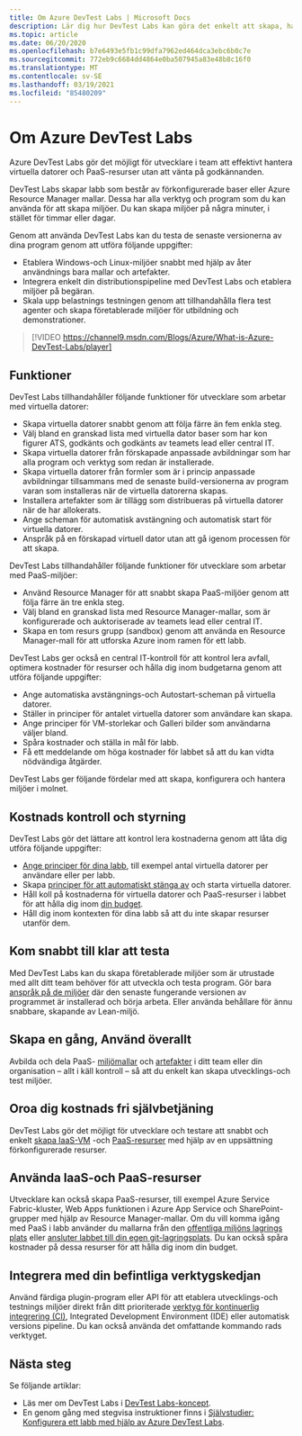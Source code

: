 ```yaml
---
title: Om Azure DevTest Labs | Microsoft Docs
description: Lär dig hur DevTest Labs kan göra det enkelt att skapa, hantera och övervaka virtuella Azure-datorer
ms.topic: article
ms.date: 06/20/2020
ms.openlocfilehash: b7e6493e5fb1c99dfa7962ed464dca3ebc6b0c7e
ms.sourcegitcommit: 772eb9c6684dd4864e0ba507945a83e48b8c16f0
ms.translationtype: MT
ms.contentlocale: sv-SE
ms.lasthandoff: 03/19/2021
ms.locfileid: "85480209"
---
```

# <a name="about-azure-devtest-labs"></a>Om Azure DevTest Labs
Azure DevTest Labs gör det möjligt för utvecklare i team att effektivt hantera virtuella datorer och PaaS-resurser utan att vänta på godkännanden.

DevTest Labs skapar labb som består av förkonfigurerade baser eller Azure Resource Manager mallar. Dessa har alla verktyg och program som du kan använda för att skapa miljöer. Du kan skapa miljöer på några minuter, i stället för timmar eller dagar.

Genom att använda DevTest Labs kan du testa de senaste versionerna av dina program genom att utföra följande uppgifter:

- Etablera Windows-och Linux-miljöer snabbt med hjälp av åter användnings bara mallar och artefakter.
- Integrera enkelt din distributionspipeline med DevTest Labs och etablera miljöer på begäran.
- Skala upp belastnings testningen genom att tillhandahålla flera test agenter och skapa företablerade miljöer för utbildning och demonstrationer.

> [!VIDEO https://channel9.msdn.com/Blogs/Azure/What-is-Azure-DevTest-Labs/player]

## <a name="capabilities"></a>Funktioner
DevTest Labs tillhandahåller följande funktioner för utvecklare som arbetar med virtuella datorer:

- Skapa virtuella datorer snabbt genom att följa färre än fem enkla steg.
- Välj bland en granskad lista med virtuella dator baser som har kon figurer ATS, godkänts och godkänts av teamets lead eller central IT.
- Skapa virtuella datorer från förskapade anpassade avbildningar som har alla program och verktyg som redan är installerade. 
- Skapa virtuella datorer från formler som är i princip anpassade avbildningar tillsammans med de senaste build-versionerna av program varan som installeras när de virtuella datorerna skapas. 
- Installera artefakter som är tillägg som distribueras på virtuella datorer när de har allokerats.
- Ange scheman för automatisk avstängning och automatisk start för virtuella datorer.
- Anspråk på en förskapad virtuell dator utan att gå igenom processen för att skapa.

DevTest Labs tillhandahåller följande funktioner för utvecklare som arbetar med PaaS-miljöer:

- Använd Resource Manager för att snabbt skapa PaaS-miljöer genom att följa färre än tre enkla steg.
- Välj bland en granskad lista med Resource Manager-mallar, som är konfigurerade och auktoriserade av teamets lead eller central IT.
- Skapa en tom resurs grupp (sandbox) genom att använda en Resource Manager-mall för att utforska Azure inom ramen för ett labb.

DevTest Labs ger också en central IT-kontroll för att kontrol lera avfall, optimera kostnader för resurser och hålla dig inom budgetarna genom att utföra följande uppgifter:  

- Ange automatiska avstängnings-och Autostart-scheman på virtuella datorer.
- Ställer in principer för antalet virtuella datorer som användare kan skapa.
- Ange principer för VM-storlekar och Galleri bilder som användarna väljer bland.
- Spåra kostnader och ställa in mål för labb.
- Få ett meddelande om höga kostnader för labbet så att du kan vidta nödvändiga åtgärder.

DevTest Labs ger följande fördelar med att skapa, konfigurera och hantera miljöer i molnet.

## <a name="cost-control-and-governance"></a>Kostnads kontroll och styrning
DevTest Labs gör det lättare att kontrol lera kostnaderna genom att låta dig utföra följande uppgifter:

- [Ange principer för dina labb](devtest-lab-set-lab-policy.md), till exempel antal virtuella datorer per användare eller per labb. 
- Skapa [principer för att automatiskt stänga av](devtest-lab-set-lab-policy.md) och starta virtuella datorer.
- Håll koll på kostnaderna för virtuella datorer och PaaS-resurser i labbet för att hålla dig inom [din budget](devtest-lab-configure-cost-management.md).
- Håll dig inom kontexten för dina labb så att du inte skapar resurser utanför dem.

## <a name="quickly-get-to-ready-to-test"></a>Kom snabbt till klar att testa
Med DevTest Labs kan du skapa företablerade miljöer som är utrustade med allt ditt team behöver för att utveckla och testa program. Gör bara [anspråk på de miljöer](devtest-lab-add-claimable-vm.md) där den senaste fungerande versionen av programmet är installerad och börja arbeta. Eller använda behållare för ännu snabbare, skapande av Lean-miljö.

## <a name="create-once-use-everywhere"></a>Skapa en gång, Använd överallt
Avbilda och dela PaaS- [miljömallar](devtest-lab-create-environment-from-arm.md) och [artefakter](add-artifact-repository.md) i ditt team eller din organisation – allt i käll kontroll – så att du enkelt kan skapa utvecklings-och test miljöer.

## <a name="worry-free-self-service"></a>Oroa dig kostnads fri självbetjäning
DevTest Labs gör det möjligt för utvecklare och testare att snabbt och enkelt [skapa IaaS-VM](devtest-lab-add-vm.md) -och [PaaS-resurser](devtest-lab-create-environment-from-arm.md) med hjälp av en uppsättning förkonfigurerade resurser.

## <a name="use-iaas-and-paas-resources"></a>Använda IaaS-och PaaS-resurser 
Utvecklare kan också skapa PaaS-resurser, till exempel Azure Service Fabric-kluster, Web Apps funktionen i Azure App Service och SharePoint-grupper med hjälp av Resource Manager-mallar. Om du vill komma igång med PaaS i labb använder du mallarna från den [offentliga miljöns lagrings plats](devtest-lab-configure-use-public-environments.md) eller [ansluter labbet till din egen git-lagringsplats](devtest-lab-create-environment-from-arm.md#configure-your-own-template-repositories). Du kan också spåra kostnader på dessa resurser för att hålla dig inom din budget.

## <a name="integrate-with-your-existing-toolchain"></a>Integrera med din befintliga verktygskedjan
Använd färdiga plugin-program eller API för att etablera utvecklings-och testnings miljöer direkt från ditt prioriterade [verktyg för kontinuerlig integrering (CI)](devtest-lab-integrate-ci-cd.md), Integrated Development Environment (IDE) eller automatisk versions pipeline. Du kan också använda det omfattande kommando rads verktyget.

## <a name="next-steps"></a>Nästa steg
Se följande artiklar:

- Läs mer om DevTest Labs i [DevTest Labs-koncept](devtest-lab-concepts.md).
- En genom gång med stegvisa instruktioner finns i [Självstudier: Konfigurera ett labb med hjälp av Azure DevTest Labs](tutorial-create-custom-lab.md).